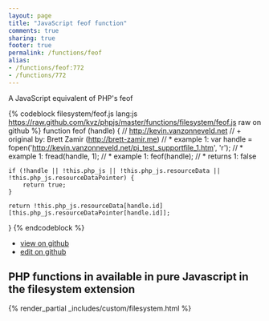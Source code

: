 ```yaml
---
layout: page
title: "JavaScript feof function"
comments: true
sharing: true
footer: true
permalink: /functions/feof
alias:
- /functions/feof:772
- /functions/772
---
```

<!-- Generated by Rakefile:build -->
A JavaScript equivalent of PHP's feof

{% codeblock filesystem/feof.js lang:js https://raw.github.com/kvz/phpjs/master/functions/filesystem/feof.js raw on github %}
function feof (handle) {
    // http://kevin.vanzonneveld.net
    // +   original by: Brett Zamir (http://brett-zamir.me)
    // *     example 1: var handle = fopen('http://kevin.vanzonneveld.net/pj_test_supportfile_1.htm', 'r');
    // *     example 1: fread(handle, 1);
    // *     example 1: feof(handle);
    // *     returns 1: false

    if (!handle || !this.php_js || !this.php_js.resourceData || !this.php_js.resourceDataPointer) {
        return true;
    }

    return !this.php_js.resourceData[handle.id][this.php_js.resourceDataPointer[handle.id]];

}
{% endcodeblock %}

 - [view on github](https://github.com/kvz/phpjs/blob/master/functions/filesystem/feof.js)
 - [edit on github](https://github.com/kvz/phpjs/edit/master/functions/filesystem/feof.js)

## PHP functions in available in pure Javascript in the filesystem extension
{% render_partial _includes/custom/filesystem.html %}
